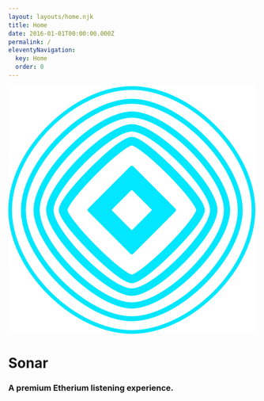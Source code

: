 ```yaml
---
layout: layouts/home.njk
title: Home
date: 2016-01-01T00:00:00.000Z
permalink: /
eleventyNavigation:
  key: Home
  order: 0
---
```

![](/static/img/produce-logo-full-colour-rgb.svg)

# Sonar

### A premium Etherium listening experience.